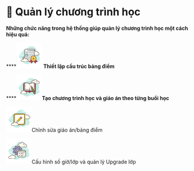 # 📇 Quản lý chương trình học

**Những chức năng trong hệ thống giúp quản lý chương trình học một cách hiệu quả:**

****![](../../.gitbook/assets/2.document.png) **Thiết lập cấu trúc bảng điểm**

****![](../../.gitbook/assets/1.giaoantong.png)**Tạo chương trình học và giáo án theo từng buổi học**

![](../../.gitbook/assets/icons8-edit-70.png)Chỉnh sửa giáo án/bảng điểm

![](<../../.gitbook/assets/icons8-administrative-tools-70 (1).png>)Cấu hình số giờ/lớp và quản lý Upgrade lớp
